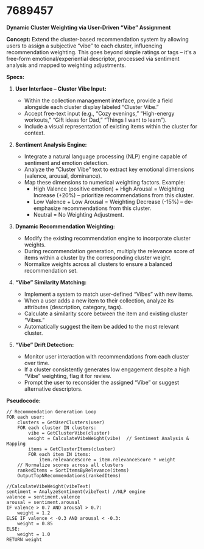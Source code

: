 # 7689457

**Dynamic Cluster Weighting via User-Driven “Vibe” Assignment**

**Concept:** Extend the cluster-based recommendation system by allowing users to assign a subjective “vibe” to each cluster, influencing recommendation weighting. This goes beyond simple ratings or tags – it's a free-form emotional/experiential descriptor, processed via sentiment analysis and mapped to weighting adjustments.

**Specs:**

1.  **User Interface – Cluster Vibe Input:**
    *   Within the collection management interface, provide a field alongside each cluster display labeled “Cluster Vibe.”
    *   Accept free-text input (e.g., “Cozy evenings,” “High-energy workouts,” “Gift ideas for Dad,” “Things I want to learn”).
    *   Include a visual representation of existing items within the cluster for context.

2.  **Sentiment Analysis Engine:**
    *   Integrate a natural language processing (NLP) engine capable of sentiment and emotion detection.
    *   Analyze the “Cluster Vibe” text to extract key emotional dimensions (valence, arousal, dominance).
    *   Map these dimensions to numerical weighting factors.  Example:
        *   High Valence (positive emotion) + High Arousal =  Weighting Increase (+20%) – prioritize recommendations from this cluster.
        *   Low Valence + Low Arousal = Weighting Decrease (-15%) – de-emphasize recommendations from this cluster.
        *   Neutral = No Weighting Adjustment.

3.  **Dynamic Recommendation Weighting:**
    *   Modify the existing recommendation engine to incorporate cluster weights.
    *   During recommendation generation, multiply the relevance score of items within a cluster by the corresponding cluster weight.
    *   Normalize weights across all clusters to ensure a balanced recommendation set.

4.  **“Vibe” Similarity Matching:**
    *   Implement a system to match user-defined “Vibes” with new items.
    *   When a user adds a new item to their collection, analyze its attributes (description, category, tags).
    *   Calculate a similarity score between the item and existing cluster “Vibes.”
    *   Automatically suggest the item be added to the most relevant cluster.

5.  **“Vibe” Drift Detection:**
    *   Monitor user interaction with recommendations from each cluster over time.
    *   If a cluster consistently generates low engagement despite a high “Vibe” weighting, flag it for review.
    *   Prompt the user to reconsider the assigned “Vibe” or suggest alternative descriptors.

**Pseudocode:**

```
// Recommendation Generation Loop
FOR each user:
    clusters = GetUserClusters(user)
    FOR each cluster IN clusters:
        vibe = GetClusterVibe(cluster)
        weight = CalculateVibeWeight(vibe)  // Sentiment Analysis & Mapping
        items = GetClusterItems(cluster)
        FOR each item IN items:
            item.relevanceScore = item.relevanceScore * weight
    // Normalize scores across all clusters
    rankedItems = SortItemsByRelevance(items)
    OutputTopNRecommendations(rankedItems)
```

```
//CalculateVibeWeight(vibeText)
sentiment = AnalyzeSentiment(vibeText) //NLP engine
valence = sentiment.valence
arousal = sentiment.arousal
IF valence > 0.7 AND arousal > 0.7:
    weight = 1.2
ELSE IF valence < -0.3 AND arousal < -0.3:
    weight = 0.85
ELSE:
    weight = 1.0
RETURN weight
```
